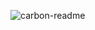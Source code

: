 ![carbon-readme](https://user-images.githubusercontent.com/773248/209457647-544bd701-95e4-4eca-82dd-1b60a1a84519.png)
